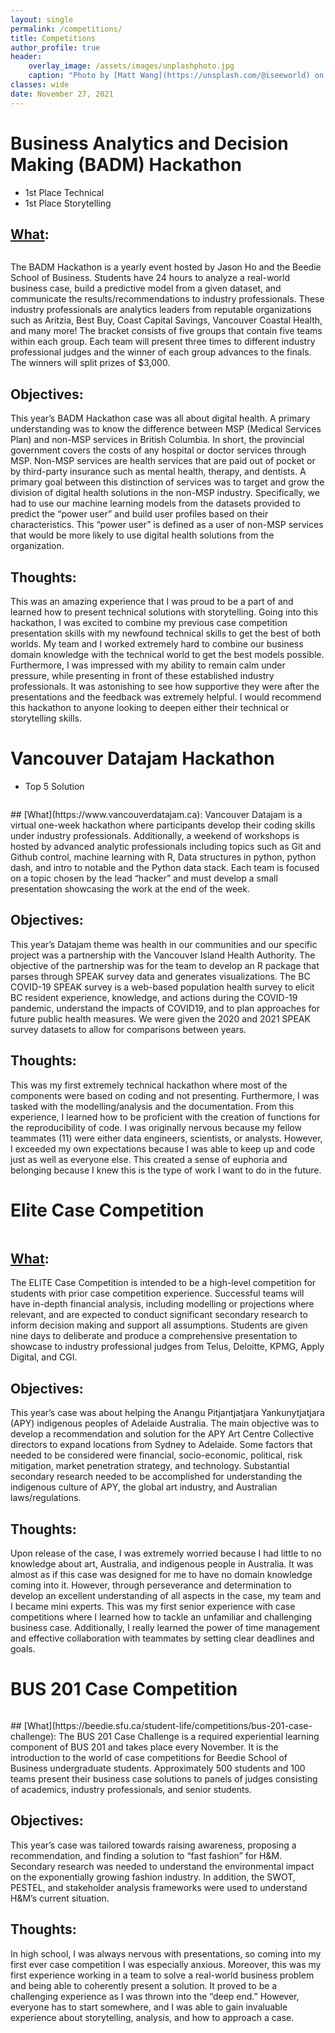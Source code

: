 ```yaml
---
layout: single
permalink: /competitions/
title: Competitions
author_profile: true
header:
    overlay_image: /assets/images/unplashphoto.jpg
    caption: "Photo by [Matt Wang](https://unsplash.com/@iseeworld) on [Unsplash](https://unsplash.com)"
classes: wide
date: November 27, 2021
---
```


# Business Analytics and Decision Making (BADM) Hackathon
   - 1st Place Technical
   - 1st Place Storytelling

## [What](https://beediehackathon.bus.sfu.ca):
<figure style="width: 30%" class="align-right">
  <img src="{{ site.url }}{{ site.baseurl }}/assets/images/competitions/badmfinal.png" alt="">
</figure> 
The BADM Hackathon is a yearly event hosted by Jason Ho and the Beedie School of Business. Students have 24 hours to analyze a real-world business case, build a predictive model from a given dataset, and communicate the results/recommendations to industry professionals. These industry professionals are analytics leaders from reputable organizations such as Aritzia, Best Buy, Coast Capital Savings, Vancouver Coastal Health, and many more! The bracket consists of five groups that contain five teams within each group. Each team will present three times to different industry professional judges and the winner of each group advances to the finals. The winners will split prizes of $3,000.

## Objectives:
This year’s BADM Hackathon case was all about digital health. A primary understanding was to know the difference between MSP (Medical Services Plan) and non-MSP services in British Columbia. In short, the provincial government covers the costs of any hospital or doctor services through MSP. Non-MSP services are health services that are paid out of pocket or by third-party insurance such as mental health, therapy, and dentists. A primary goal between this distinction of services was to target and grow the division of digital health solutions in the non-MSP industry. Specifically, we had to use our machine learning models from the datasets provided to predict the “power user” and build user profiles based on their characteristics. This “power user” is defined as a user of non-MSP services that would be more likely to use digital health solutions from the organization.

## Thoughts: 
This was an amazing experience that I was proud to be a part of and learned how to present technical solutions with storytelling. Going into this hackathon, I was excited to combine my previous case competition presentation skills with my newfound technical skills to get the best of both worlds. My team and I worked extremely hard to combine our business domain knowledge with the technical world to get the best models possible. Furthermore, I was impressed with my ability to remain calm under pressure, while presenting in front of these established industry professionals. It was astonishing to see how supportive they were after the presentations and the feedback was extremely helpful. I would recommend this hackathon to anyone looking to deepen either their technical or storytelling skills.
           
# Vancouver Datajam Hackathon
   - Top 5 Solution
<figure style="width: 85%" class="align-center">
  <img src="{{ site.url }}{{ site.baseurl }}/assets/images/competitions/datajam.png" alt="">
</figure>
## [What](https://www.vancouverdatajam.ca):
Vancouver Datajam is a virtual one-week hackathon where participants develop their coding skills under industry professionals. Additionally, a weekend of workshops is hosted by advanced analytic professionals including topics such as Git and Github control, machine learning with R, Data structures in python, python dash, and intro to notable and the Python data stack. Each team is focused on a topic chosen by the lead “hacker” and must develop a small presentation showcasing the work at the end of the week.

## Objectives:
This year’s Datajam theme was health in our communities and our specific project was a partnership with the Vancouver Island Health Authority. The objective of the partnership was for the team to develop an R package that parses through SPEAK survey data and generates visualizations. The BC COVID-19 SPEAK survey is a web-based population health survey to elicit BC resident experience, knowledge, and actions during the COVID-19 pandemic, understand the impacts of COVID19, and to plan approaches for future public health measures. We were given the 2020 and 2021 SPEAK survey datasets to allow for comparisons between years.

## Thoughts: 
This was my first extremely technical hackathon where most of the components were based on coding and not presenting. Furthermore, I was tasked with the modelling/analysis and the documentation. From this experience, I learned how to be proficient with the creation of functions for the reproducibility of code. I was originally nervous because my fellow teammates (11) were either data engineers, scientists, or analysts. However, I exceeded my own expectations because I was able to keep up and code just as well as everyone else. This created a sense of euphoria and belonging because I knew this is the type of work I want to do in the future. 
 
# Elite Case Competition

<figure style="width: 85%" class="align-center">
  <img src="{{ site.url }}{{ site.baseurl }}/assets/images/competitions/elite.png" alt="">
</figure> 

## [What](https://beedie.sfu.ca/student-life/undergraduates/competitions/beedie-competitions):
The ELITE Case Competition is intended to be a high-level competition for students with prior case competition experience. Successful teams will have in-depth financial analysis, including modelling or projections where relevant, and are expected to conduct significant secondary research to inform decision making and support all assumptions. Students are given nine days to deliberate and produce a comprehensive presentation to showcase to industry professional judges from Telus, Deloitte, KPMG, Apply Digital, and CGI.

## Objectives:
This year’s case was about helping the Anangu Pitjantjatjara Yankunytjatjara (APY) indigenous peoples of Adelaide Australia. The main objective was to develop a recommendation and solution for the APY Art Centre Collective directors to expand locations from Sydney to Adelaide. Some factors that needed to be considered were financial, socio-economic, political, risk mitigation, market penetration strategy, and technology. Substantial secondary research needed to be accomplished for understanding the indigenous culture of APY, the global art industry, and Australian laws/regulations.

## Thoughts:
Upon release of the case, I was extremely worried because I had little to no knowledge about art, Australia, and indigenous people in Australia. It was almost as if this case was designed for me to have no domain knowledge coming into it. However, through perseverance and determination to develop an excellent understanding of all aspects in the case, my team and I became mini experts. This was my first senior experience with case competitions where I learned how to tackle an unfamiliar and challenging business case. Additionally, I really learned the power of time management and effective collaboration with teammates by setting clear deadlines and goals. 
  
# BUS 201 Case Competition
<figure style="width: 85%" class="align-center">
  <img src="{{ site.url }}{{ site.baseurl }}/assets/images/competitions/hm.png" alt="">
</figure> 
## [What](https://beedie.sfu.ca/student-life/competitions/bus-201-case-challenge):
The BUS 201 Case Challenge is a required experiential learning component of BUS 201 and takes place every November. It is the introduction to the world of case competitions for Beedie School of Business undergraduate students. Approximately 500 students and 100 teams present their business case solutions to panels of judges consisting of academics, industry professionals, and senior students.

## Objectives:
This year’s case was tailored towards raising awareness, proposing a recommendation, and finding a solution to “fast fashion” for H&M. Secondary research was needed to understand the environmental impact on the exponentially growing fashion industry. In addition, the SWOT, PESTEL, and stakeholder analysis frameworks were used to understand H&M’s current situation.

## Thoughts: 
In high school, I was always nervous with presentations, so coming into my first ever case competition I was especially anxious. Moreover, this was my first experience working in a team to solve a real-world business problem and being able to coherently present a solution. It proved to be a challenging experience as I was thrown into the “deep end.” However, everyone has to start somewhere, and I was able to gain invaluable experience about storytelling, analysis, and how to approach a case. 


